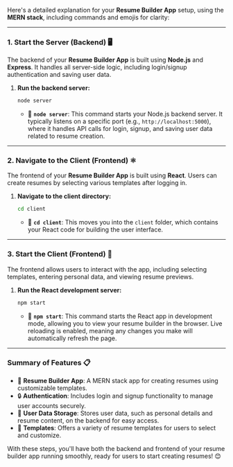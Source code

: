 Here's a detailed explanation for your **Resume Builder App** setup, using the **MERN stack**, including commands and emojis for clarity:

---

### 1. **Start the Server (Backend)** 🖥️

The backend of your **Resume Builder App** is built using **Node.js** and **Express**. It handles all server-side logic, including login/signup authentication and saving user data.

1. **Run the backend server:**
   ```bash
   node server
   ```
   - 🔧 **`node server`**: This command starts your Node.js backend server. It typically listens on a specific port (e.g., `http://localhost:5000`), where it handles API calls for login, signup, and saving user data related to resume creation.

---

### 2. **Navigate to the Client (Frontend)** ⚛️

The frontend of your **Resume Builder App** is built using **React**. Users can create resumes by selecting various templates after logging in.

1. **Navigate to the client directory:**
   ```bash
   cd client
   ```
   - 📂 **`cd client`**: This moves you into the `client` folder, which contains your React code for building the user interface.

---

### 3. **Start the Client (Frontend)** 🚀

The frontend allows users to interact with the app, including selecting templates, entering personal data, and viewing resume previews.

1. **Run the React development server:**
   ```bash
   npm start
   ```
   - 🚀 **`npm start`**: This command starts the React app in development mode, allowing you to view your resume builder in the browser. Live reloading is enabled, meaning any changes you make will automatically refresh the page.

---

### **Summary of Features** 📋

- 📝 **Resume Builder App**: A MERN stack app for creating resumes using customizable templates.
- 🔒 **Authentication**: Includes login and signup functionality to manage user accounts securely.
- 💾 **User Data Storage**: Stores user data, such as personal details and resume content, on the backend for easy access.
- 📑 **Templates**: Offers a variety of resume templates for users to select and customize.

With these steps, you'll have both the backend and frontend of your resume builder app running smoothly, ready for users to start creating resumes! 😊
